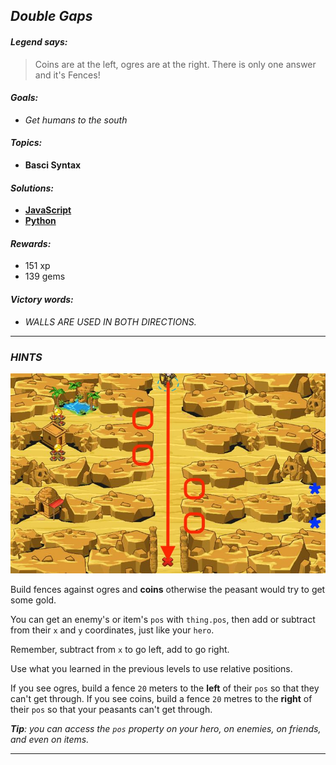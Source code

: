 ## _Double Gaps_

#### _Legend says:_
> Coins are at the left, ogres are at the right. There is only one answer and it's Fences!

#### _Goals:_
+ _Get humans to the south_

#### _Topics:_
+ **Basci Syntax**

#### _Solutions:_
+ **[JavaScript](doubleGaps.js)**
+ **[Python](double_gaps.py)**

#### _Rewards:_
+ 151 xp
+ 139 gems

#### _Victory words:_
+ _WALLS ARE USED IN BOTH DIRECTIONS._

___

### _HINTS_

![](img/gaps.jpg)

Build fences against ogres and **coins** otherwise the peasant would try to get some gold.

You can get an enemy's or item's `pos` with `thing.pos`, then add or subtract from their `x` and `y` coordinates, just like your `hero`.

Remember, subtract from `x` to go left, add to go right.

Use what you learned in the previous levels to use relative positions. 

If you see ogres, build a fence `20` meters to the **left** of their `pos` so that they can't get through. If you see coins, build a fence `20` metres to the **right** of their `pos` so that your peasants can't get through.

_**Tip**: you can access the `pos` property on your hero, on enemies, on friends, and even on items._

___
